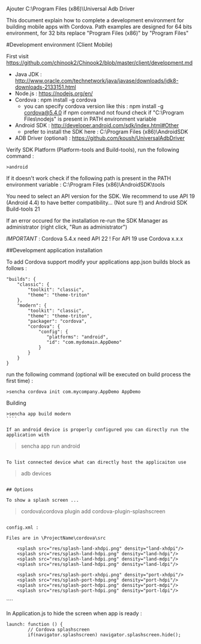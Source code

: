 Ajouter C:\Program Files (x86)\Universal Adb Driver

This document explain how to complete a development environment for building mobile apps with Cordova.
Path examples are designed for 64 bits environment, for 32 bits replace "Program Files (x86)" by "Program Files"

#Development environment (Client Mobile)

First visit https://github.com/chinook2/Chinook2/blob/master/client/development.md

 - Java JDK : http://www.oracle.com/technetwork/java/javase/downloads/jdk8-downloads-2133151.html
 - Node.js : https://nodejs.org/en/
 - Cordova : npm install -g cordova
   - you can specify cordova version like this : npm install -g cordova@5.4.0
   if npm command not found check if "C:\Program Files\nodejs" is present in PATH environment variable
 - Android SDK : http://developer.android.com/sdk/index.html#Other
   - prefer to install the SDK here : C:\Program Files (x86)\AndroidSDK
 - ADB Driver (optional) : https://github.com/koush/UniversalAdbDriver

Verify SDK Platform (Platform-tools and Build-tools), run the following command :
````
>android
````

If it doesn't work check if the following path is present in the PATH environment variable : C:\Program Files (x86)\AndroidSDK\tools

You need to select an API version for the SDK.
We recommend to use API 19 (Android 4.4) to have better compatibility... (Not sure !!) and Android SDK Build-tools 21

If an error occured for the installation re-run the SDK Manager as administrator (right click, "Run as administrator")

*IMPORTANT* : Cordova 5.4.x need API 22 !
For API 19 use Cordova x.x.x



##Development application installation

To add Cordova support modify your applications app.json builds block as follows :

````
"builds": {
    "classic": {
        "toolkit": "classic",
        "theme": "theme-triton"
    },
    "modern": {
        "toolkit": "classic",
        "theme": "theme-triton",
        "packager": "cordova",
        "cordova": {
            "config": {
               "platforms": "android",
               "id": "com.mydomain.AppDemo"
            }
        }
    }
}
````

 run the following command (optional will be executed on build process the first time) :
 
 ````
 >sencha cordova init com.mycompany.AppDemo AppDemo 
 ````

 
Building

`````
>sencha app build modern
````

If an android device is properly configured you can directly run the application with

`````
>sencha app run android
````

To list connected device what can directly host the applicaiton use

`````
>adb devices
````

## Options

To show a splash screen ...

````
>cordova\cordova plugin add cordova-plugin-splashscreen
````

config.xml : 

Files are in \ProjectName\cordova\src

````
<platform name="android">
		<icon src="res/icon-hdpi.png" density="ldpi"/>
		<icon src="res/icon-hdpi.png" density="mdpi"/>
		<icon src="res/icon-hdpi.png" density="hdpi"/>
		<icon src="res/icon-hdpi.png" density="xhdpi"/>
		
		<splash src="res/splash-land-xhdpi.png" density="land-xhdpi"/>
		<splash src="res/splash-land-hdpi.png" density="land-hdpi"/>
		<splash src="res/splash-land-hdpi.png" density="land-mdpi"/>
		<splash src="res/splash-land-hdpi.png" density="land-ldpi"/>
		
		<splash src="res/splash-port-xhdpi.png" density="port-xhdpi"/>		
		<splash src="res/splash-port-hdpi.png" density="port-hdpi"/>
		<splash src="res/splash-port-hdpi.png" density="port-mdpi"/>
		<splash src="res/splash-port-hdpi.png" density="port-ldpi"/>
</platform>
<preference name="SplashScreen" value="screen" />
<preference name="SplashScreenDelay" value="10000" />
````

In Application.js to hide the screen when app is ready : 

````
launch: function () {
		// Cordova splashscreen
		if(navigator.splashscreen) navigator.splashscreen.hide();
````
